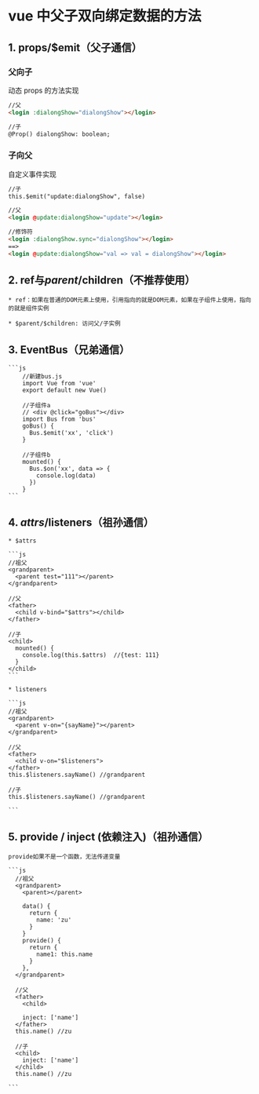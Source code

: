 # vue 中父子双向绑定数据的方法

## 1. props/$emit（父子通信）

### 父向子

动态 props 的方法实现

```html
//父
<login :dialongShow="dialongShow"></login>

//子
@Prop() dialongShow: boolean;
```

### 子向父

自定义事件实现

```html
//子
this.$emit("update:dialongShow", false)

//父
<login @update:dialongShow="update"></login>

//修饰符
<login :dialongShow.sync="dialongShow"></login>
==>
<login @update:dialongShow="val => val = dialongShow"></login>
```

## 2. ref与$parent/$children（不推荐使用）

    * ref：如果在普通的DOM元素上使用，引用指向的就是DOM元素，如果在子组件上使用，指向的就是组件实例

    * $parent/$children: 访问父/子实例

## 3. EventBus（兄弟通信）

    ```js
        //新建bus.js
        import Vue from 'vue'
        export default new Vue()

        //子组件a
        // <div @click="goBus"></div>
        import Bus from 'bus'
        goBus() {
          Bus.$emit('xx', 'click')
        }

        //子组件b
        mounted() {
          Bus.$on('xx', data => {
            console.log(data)
          })
        }
    ```

## 4. $attrs/$listeners（祖孙通信）

    * $attrs

    ```js
    //祖父
    <grandparent>
      <parent test="111"></parent>
    </grandparent>

    //父
    <father>
      <child v-bind="$attrs"></child>
    </father>

    //子
    <child>
      mounted() {
        console.log(this.$attrs)  //{test: 111}
      }
    </child>
    ```

    * listeners

    ```js
    //祖父
    <grandparent>
      <parent v-on="{sayName}"></parent>
    </grandparent>

    //父
    <father>
      <child v-on="$listeners">
    </father>
    this.$listeners.sayName() //grandparent

    //子
    this.$listeners.sayName() //grandparent

    ```

## 5. provide / inject (依赖注入)（祖孙通信）

    provide如果不是一个函数，无法传递变量

    ```js
      //祖父
      <grandparent>
        <parent></parent>

        data() {
          return {
            name: 'zu'
          }
        }
        provide() {
          return {
            name1: this.name
          }
        },
      </grandparent>

      //父
      <father>
        <child>

        inject: ['name']
      </father>
      this.name() //zu

      //子
      <child>
        inject: ['name']
      </child>
      this.name() //zu

    ```
